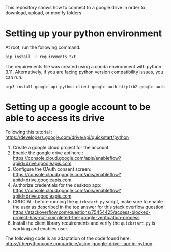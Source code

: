 This repository shows how to connect to a google drive in order to download, upload, or modify folders

# Setting up your python environment
At root, run the following command: 

```bash 
pip install -r requirements.txt
```
The requirements file was created using a conda environment with python 3.11. 
Alternatively, if you are facing python version compatibility issues, you can run: 
```bash 
pip3 install google-api-python-client google-auth-httplib2 google-auth-oauthlib tabulate requests tqdm
```


# Setting up a google account to be able to access its drive 

Following this tutorial : https://developers.google.com/drive/api/quickstart/python 
   1. Create a google cloud project for the account
   2. Enable the google drive api here : https://console.cloud.google.com/apis/enableflow?apiid=drive.googleapis.com
   3. Configure the OAuth consent screen: https://console.cloud.google.com/apis/enableflow?apiid=drive.googleapis.com
   4. Authorize credentials for the desktop app: https://console.cloud.google.com/apis/enableflow?apiid=drive.googleapis.com
   5. CRUCIAL: before running the `quickstart.py` script, make sure to enable the user as described in the top answer for this stack overflow question: https://stackoverflow.com/questions/75454425/access-blocked-project-has-not-completed-the-google-verification-process
   6. Install the client library requirements and verify the `quickstart.py` is working and enables user.




The following code is an adaptation of the code found here: https://thepythoncode.com/article/using-google-drive--api-in-python
